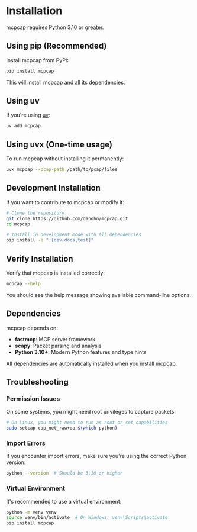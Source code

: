 # Installation

mcpcap requires Python 3.10 or greater.

## Using pip (Recommended)

Install mcpcap from PyPI:

```bash
pip install mcpcap
```

This will install mcpcap and all its dependencies.

## Using uv

If you're using [uv](https://github.com/astral-sh/uv):

```bash
uv add mcpcap
```

## Using uvx (One-time usage)

To run mcpcap without installing it permanently:

```bash
uvx mcpcap --pcap-path /path/to/pcap/files
```

## Development Installation

If you want to contribute to mcpcap or modify it:

```bash
# Clone the repository
git clone https://github.com/danohn/mcpcap.git
cd mcpcap

# Install in development mode with all dependencies
pip install -e ".[dev,docs,test]"
```

## Verify Installation

Verify that mcpcap is installed correctly:

```bash
mcpcap --help
```

You should see the help message showing available command-line options.

## Dependencies

mcpcap depends on:

- **fastmcp**: MCP server framework
- **scapy**: Packet parsing and analysis
- **Python 3.10+**: Modern Python features and type hints

All dependencies are automatically installed when you install mcpcap.

## Troubleshooting

### Permission Issues

On some systems, you might need root privileges to capture packets:

```bash
# On Linux, you might need to run as root or set capabilities
sudo setcap cap_net_raw+ep $(which python)
```

### Import Errors

If you encounter import errors, make sure you're using the correct Python version:

```bash
python --version  # Should be 3.10 or higher
```

### Virtual Environment

It's recommended to use a virtual environment:

```bash
python -m venv venv
source venv/bin/activate  # On Windows: venv\Scripts\activate
pip install mcpcap
```